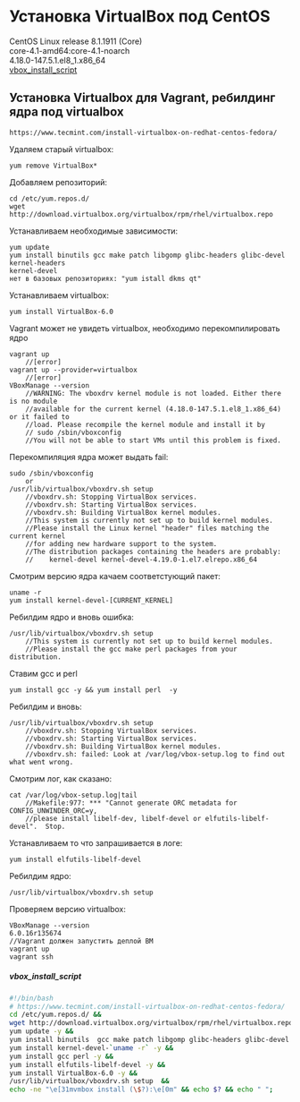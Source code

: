 # Установка VirtualBox под СentOS  
CentOS Linux release 8.1.1911 (Core)  
core-4.1-amd64:core-4.1-noarch  
4.18.0-147.5.1.el8_1.x86_64  
[vbox_install_script](https://github.com/dbudakov/support/blob/master/virtualbox_vmbox.md#vbox_install_script)

## Установка Virtualbox для Vagrant, ребилдинг ядра под virtualbox  
	https://www.tecmint.com/install-virtualbox-on-redhat-centos-fedora/  
Удаляем старый virtualbox:  
```
yum remove VirtualBox*   
```
Добавляем репозиторий:   
```
cd /etc/yum.repos.d/  
wget http://download.virtualbox.org/virtualbox/rpm/rhel/virtualbox.repo  
```
Устанавливаем необходимые зависимости:  
```
yum update  
yum install binutils gcc make patch libgomp glibc-headers glibc-devel kernel-headers  
kernel-devel
нет в базовых репозиториях: "yum istall dkms qt"
```
Устанавливаем virtualbox:  
```
yum install VirtualBox-6.0  
```
Vagrant может не увидеть virtualbox, необходимо перекомпилировать ядро  
```
vagrant up  
	//[error]  
vagrant up --provider=virtualbox  
	//[error]  
VBoxManage --version  
	//WARNING: The vboxdrv kernel module is not loaded. Either there is no module  
	//available for the current kernel (4.18.0-147.5.1.el8_1.x86_64) or it failed to  
	//load. Please recompile the kernel module and install it by  
	// sudo /sbin/vboxconfig  
	//You will not be able to start VMs until this problem is fixed.  
```
Перекомпиляция ядра может выдать fail:
```
sudo /sbin/vboxconfig  
	or  
/usr/lib/virtualbox/vboxdrv.sh setup  
	//vboxdrv.sh: Stopping VirtualBox services.  
	//vboxdrv.sh: Starting VirtualBox services.  
	//vboxdrv.sh: Building VirtualBox kernel modules.  
	//This system is currently not set up to build kernel modules.  
	//Please install the Linux kernel "header" files matching the current kernel  
	//for adding new hardware support to the system.  
	//The distribution packages containing the headers are probably:  
	//    kernel-devel kernel-devel-4.19.0-1.el7.elrepo.x86_64  
```
Смотрим версию ядра качаем соответстующий пакет:  
```
uname -r
yum install kernel-devel-[CURRENT_KERNEL]
```
Ребилдим ядро и вновь ошибка:
```
/usr/lib/virtualbox/vboxdrv.sh setup  
	//This system is currently not set up to build kernel modules.  
	//Please install the gcc make perl packages from your distribution.  
```
Ставим gcc и perl
```
yum install gcc -y && yum install perl  -y
```
Ребилдим и вновь:  
```
/usr/lib/virtualbox/vboxdrv.sh setup
	//vboxdrv.sh: Stopping VirtualBox services.  
	//vboxdrv.sh: Starting VirtualBox services.  
	//vboxdrv.sh: Building VirtualBox kernel modules.  
	//vboxdrv.sh: failed: Look at /var/log/vbox-setup.log to find out what went wrong.  
```
Смотрим лог, как сказано:  
```
cat /var/log/vbox-setup.log|tail
	//Makefile:977: *** "Cannot generate ORC metadata for CONFIG_UNWINDER_ORC=y,  
	//please install libelf-dev, libelf-devel or elfutils-libelf-devel".  Stop.  
```
Устанавливаем то что запрашивается в логе:  
```
yum install elfutils-libelf-devel  
```
Ребилдим ядро:  
```
/usr/lib/virtualbox/vboxdrv.sh setup  
```
Проверяем версию virtualbox:  
```
VBoxManage --version
6.0.16r135674
//Vagrant должен запустить деплой ВМ  
vagrant up
vagrant ssh  
```
##### vbox_install_script  
```bash
#!/bin/bash
# https://www.tecmint.com/install-virtualbox-on-redhat-centos-fedora/
cd /etc/yum.repos.d/ &&
wget http://download.virtualbox.org/virtualbox/rpm/rhel/virtualbox.repo &&
yum update -y &&
yum install binutils  gcc make patch libgomp glibc-headers glibc-devel kernel-headers -y &&
yum install kernel-devel-`uname -r` -y &&
yum install gcc perl -y &&
yum install elfutils-libelf-devel -y &&
yum install VirtualBox-6.0 -y &&
/usr/lib/virtualbox/vboxdrv.sh setup  &&
echo -ne "\e[31mvmbox install (\$?):\e[0m" && echo $? && echo " ";
```
